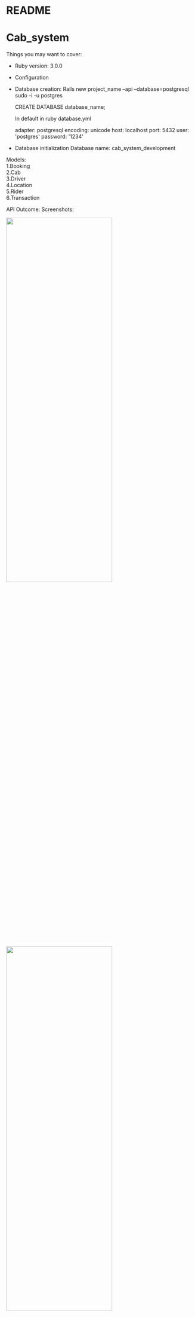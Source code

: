 # README
# Cab_system
Things you may want to cover:

* Ruby version: 3.0.0

* Configuration

* Database creation:
   Rails new project_name –api –database=postgresql
  sudo -i -u postgres

  
  CREATE DATABASE database_name;
  
  In default in ruby database.yml
  
  
  adapter: postgresql
  encoding: unicode
  host: localhost
  port: 5432
  user: 'postgres'
  password: '1234'

* Database initialization
  Database name: cab_system_development

Models: </br>
1.Booking </br>
2.Cab </br>
3.Driver </br>
4.Location </br>
5.Rider </br>
6.Transaction </br>

API Outcome:
Screenshots:

<img src="https://github.com/kaushikpuka1998/Cab_system/assets/52675676/cd887483-0eb0-4785-8d2c-6558f656d601" width="75%" height="50%" />
<img src="https://github.com/kaushikpuka1998/Cab_system/assets/52675676/ef760553-8dd4-4c45-a33d-d428d9c7fb14" width="75%" height="50%" />
<img src="https://github.com/kaushikpuka1998/Cab_system/assets/52675676/63d1730d-898c-4825-89f5-9a9e6cf62000" width="75%" height="50%" />

Driver Details with Location:
<img src="https://github.com/kaushikpuka1998/Cab_system/assets/52675676/7e7a29a5-5325-46dd-a1e4-4d439ec3732a" width="75%" height="50%" />

After Custom Middleware Implementation:
<img src="https://github.com/kaushikpuka1998/Cab_system/assets/52675676/ce9f90aa-182d-4e99-9737-6125bc590e97" width="75%" height="50%" />
<img src="https://github.com/kaushikpuka1998/Cab_system/assets/52675676/429f5977-c2a3-449a-8bac-6f1a045f46bf" width="75%" height="50%" />



